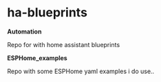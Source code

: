 # ha-blueprints

__Automation__

Repo for with home assistant blueprints 

__ESPHome_examples__

Repo with some ESPHome yaml examples i do use.. 
